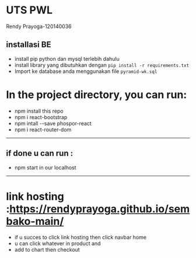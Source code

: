 # UTS PWL
Rendy Prayoga-120140036

## installasi BE
- install pip python dan mysql terlebih dahulu
- install library yang dibutuhkan dengan `pip install -r requirements.txt`
- Import ke database anda menggunakan file `pyramid-wk.sql`

# In the project directory, you can run:
- npm install this repo
- npm i react-bootstrap
- npm intall --save phospor-react
- npm i react-router-dom
  
-------------------------------------
  ## if done u can run :
- npm start in our localhost
-------------------------------------
# link hosting :https://rendyprayoga.github.io/sembako-main/
- if u succes to click link hosting then click navbar home
- u can click whatever in product and
- add to chart then checkout
